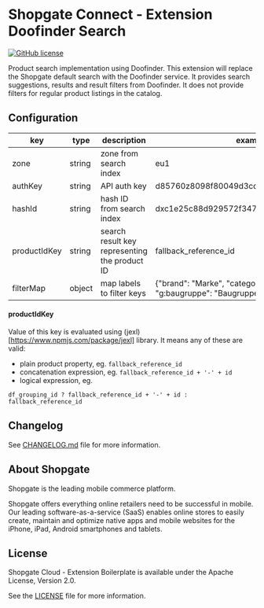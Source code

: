 # Shopgate Connect - Extension Doofinder Search

[![GitHub license](http://dmlc.github.io/img/apache2.svg)](LICENSE)

Product search implementation using Doofinder.
This extension will replace the Shopgate default search with the Doofinder service. 
It provides search suggestions, results and result filters from Doofinder.
It does not provide filters for regular product listings in the catalog.

## Configuration

| key | type | description | example |
|---|---|---|---|
| zone | string | zone from search index | eu1 |
| authKey | string | API auth key | d85760z8098f80049d3cd8fe63c2c63c725b78e2 |
| hashId | string | hash ID from search index | dxc1e25c88d929572f347d53c65e3953 |
| productIdKey | string | search result key representing the product ID | fallback_reference_id |
| filterMap | object | map labels to filter keys | {"brand": "Marke", "categories": "Kategorie", "g:baugruppe": "Baugruppe", "price": "Preis"} |


#### productIdKey

Value of this key is evaluated using (jexl)[https://www.npmjs.com/package/jexl] library. 
It means any of these are valid:

- plain product property, eg. `fallback_reference_id`
- concatenation expression, eg. `fallback_reference_id + '-' + id`
- logical expression, eg.
```
df_grouping_id ? fallback_reference_id + '-' + id : fallback_reference_id 
```

## Changelog

See [CHANGELOG.md](CHANGELOG.md) file for more information.

## About Shopgate

Shopgate is the leading mobile commerce platform.

Shopgate offers everything online retailers need to be successful in mobile. Our leading
software-as-a-service (SaaS) enables online stores to easily create, maintain and optimize native
apps and mobile websites for the iPhone, iPad, Android smartphones and tablets.

## License

Shopgate Cloud - Extension Boilerplate is available under the Apache License, Version 2.0.

See the [LICENSE](./LICENSE) file for more information.

